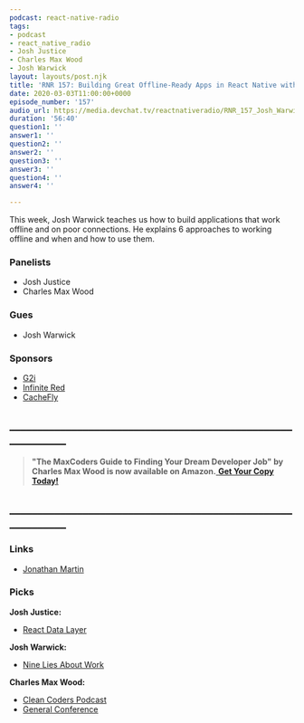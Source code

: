 ```yaml
---
podcast: react-native-radio
tags:
- podcast
- react_native_radio
- Josh Justice
- Charles Max Wood
- Josh Warwick
layout: layouts/post.njk
title: 'RNR 157: Building Great Offline-Ready Apps in React Native with Josh Warwick'
date: 2020-03-03T11:00:00+0000
episode_number: '157'
audio_url: https://media.devchat.tv/reactnativeradio/RNR_157_Josh_Warwick.mp3
duration: '56:40'
question1: ''
answer1: ''
question2: ''
answer2: ''
question3: ''
answer3: ''
question4: ''
answer4: ''

---
```

This week, Josh Warwick teaches us how to build applications that work offline and on poor connections. He explains 6 approaches to working offline and when and how to use them.

### **Panelists**

* Josh Justice
* Charles Max Wood

### **Gues**

* Josh Warwick

### **Sponsors**

* [G2i](https://www.g2i.co/?utm_source=React_Native_Radio&utm_medium=Podcast)
* [Infinite Red](https://mailchi.mp/infinitered/radio)
* [CacheFly](https://www.cachefly.com/)

## **____________________________________________________________**

> **"The MaxCoders Guide to Finding Your Dream Developer Job" by Charles Max Wood is now available on Amazon.**[ **Get Your Copy Today!**](https://www.amazon.com/gp/product/B081MBL5C9/ref=as_li_ss_tl?ie=UTF8&linkCode=sl1&tag=devchattv-20&linkId=9d61363241636e2546ef46abba198746&language=en_US)

## **____________________________________________________________**

### **Links**

* [Jonathan Martin](https://www.youtube.com/watch?v=2R6hc0WSHR8)

### **Picks**

**Josh Justice:**

* [React Data Layer](https://www.bignerdranch.com/blog/react-data-layer-part-6-offline-reads/)

**Josh Warwick:**

* [Nine Lies About Work](https://www.amazon.com/Nine-Lies-about-Work-Freethinking-ebook/dp/B07C3ZT28C)

**Charles Max Wood:**

* [Clean Coders Podcast](https://devchat.tv/clean-coders)
* [General Conference](https://www.churchofjesuschrist.org/study/general-conference/2019/10/saturday-morning-session?lang=eng)